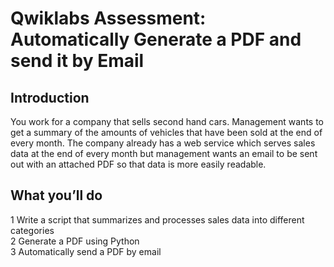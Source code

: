 # Qwiklabs Assessment: Automatically Generate a PDF and send it by Email <br />

## Introduction <br />
You work for a company that sells second hand cars. Management wants to get a summary of the amounts of vehicles that have been sold at the end of every month. The company already has a web service which serves sales data at the end of every month but management wants an email to be sent out with an attached PDF so that data is more easily readable. <br />

## What you’ll do <br />
1 Write a script that summarizes and processes sales data into different categories <br />
2 Generate a PDF using Python <br />
3 Automatically send a PDF by email <br />